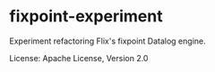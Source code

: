 # fixpoint-experiment

Experiment refactoring Flix's fixpoint Datalog engine.

License: Apache License, Version 2.0

